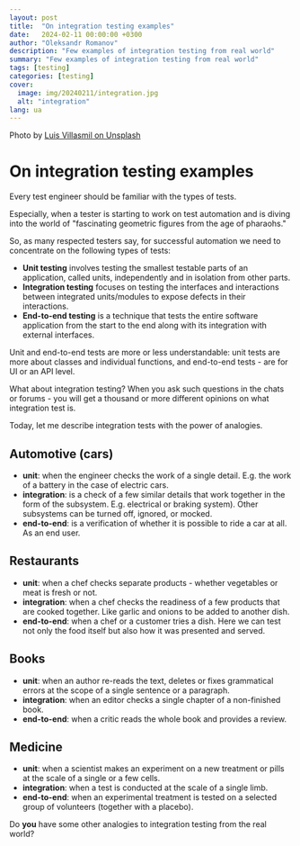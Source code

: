 ```yaml
---
layout: post
title:  "On integration testing examples"
date:   2024-02-11 00:00:00 +0300
author: "Oleksandr Romanov"
description: "Few examples of integration testing from real world"
summary: "Few examples of integration testing from real world"
tags: [testing]
categories: [testing]
cover:
  image: img/20240211/integration.jpg
  alt: "integration"
lang: ua
---
```


Photo by [Luis Villasmil on Unsplash](https://unsplash.com/@villxsmil?utm_content=creditCopyText&utm_medium=referral&utm_source=unsplash)

# On integration testing examples  
  
Every test engineer should be familiar with the types of tests.  

Especially, when a tester is starting to work on test automation and is diving into the world of "fascinating geometric figures from the age of pharaohs."  
  
So, as many respected testers say, for successful automation we need to concentrate on the following types of tests:  
- **Unit testing** involves testing the smallest testable parts of an application, called units, independently and in isolation from other parts.  
- **Integration testing** focuses on testing the interfaces and interactions between integrated units/modules to expose defects in their interactions.  
- **End-to-end testing** is a technique that tests the entire software application from the start to the end along with its integration with external interfaces.  
  
Unit and end-to-end tests are more or less understandable: unit tests are more about classes and individual functions, and end-to-end tests - are for UI or an API level.  

What about integration testing? When you ask such questions in the chats or forums - you will get a thousand or more different opinions on what integration test is.  
  
Today, let me describe integration tests with the power of analogies.  
  
## Automotive (cars)
- **unit**: when the engineer checks the work of a single detail. E.g. the work of a battery in the case of electric cars.  
- **integration**: is a check of a few similar details that work together in the form of the subsystem. E.g. electrical or braking system). Other subsystems can be turned off, ignored, or mocked.  
- **end-to-end**: is a verification of whether it is possible to ride a car at all. As an end user.  
  
## Restaurants  
- **unit**: when a chef checks separate products - whether vegetables or meat is fresh or not.  
- **integration**: when a chef checks the readiness of a few products that are cooked together. Like garlic and onions to be added to another dish.  
- **end-to-end**: when a chef or a customer tries a dish. Here we can test not only the food itself but also how it was presented and served.  
  
## Books  
- **unit**: when an author re-reads the text, deletes or fixes grammatical errors at the scope of a single sentence or a paragraph.  
- **integration**: when an editor checks a single chapter of a non-finished book.  
- **end-to-end**: when a critic reads the whole book and provides a review.  
  
## Medicine  
- **unit**: when a scientist makes an experiment on a new treatment or pills at the scale of a single or a few cells.  
- **integration**: when a test is conducted at the scale of a single limb.  
- **end-to-end**: when an experimental treatment is tested on a selected group of volunteers (together with a placebo).  
  

Do **you** have some other analogies to integration testing from the real world?